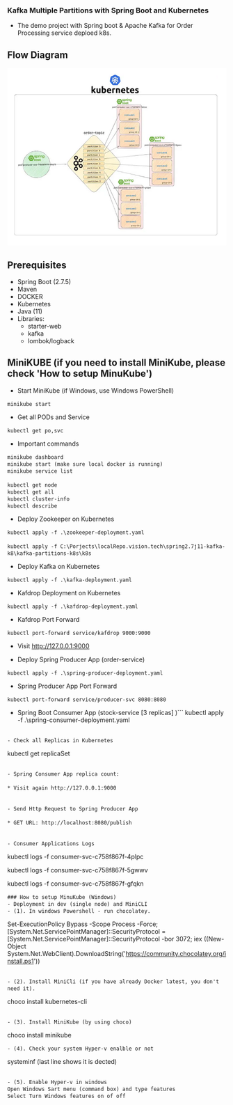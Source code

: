 ### Kafka Multiple Partitions with Spring Boot and Kubernetes
- The demo project with Spring boot & Apache Kafka for Order Processing service deploed k8s. 

## Flow Diagram
![Architectrue](DIAGRAM.PNG)

## Prerequisites
- Spring Boot (2.7.5)
- Maven 
- DOCKER
- Kubernetes
- Java (11)
- Libraries:
  * starter-web 
  * kafka
  * lombok/logback

  
## MiniKUBE (if you need to install MiniKube, please check 'How to setup MinuKube')
- Start MiniKube (if Windows, use Windows PowerShell)

```
minikube start 
```

- Get all PODs and Service 
```
kubectl get po,svc

```
- Important commands

```
minikube dashboard
minikube start (make sure local docker is running)
minikube service list

kubectl get node
kubectl get all
kubectl cluster-info
kubectl describe

```

- Deploy Zookeeper on Kubernetes

```
kubectl apply -f .\zookeeper-deployment.yaml

kubectl apply -f C:\Porjects\localRepo.vision.tech\spring2.7j11-kafka-k8\kafka-partitions-k8s\k8s

```
- Deploy Kafka on Kubernetes

```
kubectl apply -f .\kafka-deployment.yaml

```
- Kafdrop Deployment on Kubernetes
```
kubectl apply -f .\kafdrop-deployment.yaml

```

- Kafdrop Port Forward
```
kubectl port-forward service/kafdrop 9000:9000

```
- Visit http://127.0.0.1:9000

- Deploy Spring Producer App (order-service)
```
kubectl apply -f .\spring-producer-deployment.yaml
```
- Spring Producer App Port Forward
```
kubectl port-forward service/producer-svc 8080:8080
```

- Spring Boot Consumer App (stock-service [3 replicas] )```
kubectl apply -f .\spring-consumer-deployment.yaml

```

- Check all Replicas in Kubernetes
```
kubectl get replicaSet
```

- Spring Consumer App replica count:

* Visit again http://127.0.0.1:9000


- Send Http Request to Spring Producer App

* GET URL: http://localhost:8080/publish 


- Consumer Applications Logs
```
kubectl logs -f consumer-svc-c758f867f-4plpc

kubectl logs -f consumer-svc-c758f867f-5gwwv

kubectl logs -f consumer-svc-c758f867f-gfqkn 

```
### How to setup MinuKube (Windows)
- Deployment in dev (single node) and MiniCLI
- (1). In windows Powershell - run chocolatey.

```
Set-ExecutionPolicy Bypass -Scope Process -Force; [System.Net.ServicePointManager]::SecurityProtocol = [System.Net.ServicePointManager]::SecurityProtocol -bor 3072; iex ((New-Object System.Net.WebClient).DownloadString('https://community.chocolatey.org/install.ps1'))

```

- (2). Install MiniCli (if you have already Docker latest, you don't need it).

```
choco install kubernetes-cli
```

- (3). Install MiniKube (by using choco)
```
choco install minikube
```
- (4). Check your system Hyper-v enalble or not
```
systeminf (last line shows it is dected)
```

- (5). Enable Hyper-v in windows
Open Windows Sart menu (command box) and type features
Select Turn Windows features on of off
